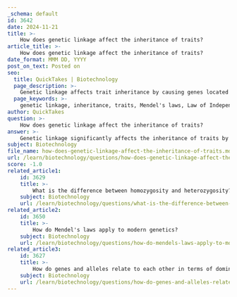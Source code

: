 ```yaml
---
_schema: default
id: 3642
date: 2024-11-21
title: >-
    How does genetic linkage affect the inheritance of traits?
article_title: >-
    How does genetic linkage affect the inheritance of traits?
date_format: MMM DD, YYYY
post_on_text: Posted on
seo:
  title: QuickTakes | Biotechnology
  page_description: >-
    Genetic linkage affects trait inheritance by causing genes located close on the same chromosome to be inherited together, violating Mendel's Law of Independent Assortment, and leading to predictable inheritance patterns.
  page_keywords: >-
    genetic linkage, inheritance, traits, Mendel's laws, Law of Independent Assortment, recombination, crossing over, Drosophila melanogaster, linkage maps, genetic mapping, phenotype, alleles
author: QuickTakes
question: >-
    How does genetic linkage affect the inheritance of traits?
answer: >-
    Genetic linkage significantly affects the inheritance of traits by altering the expected patterns of inheritance as described by Mendel's laws, particularly the Law of Independent Assortment. Here’s how genetic linkage operates and its implications for trait inheritance:\n\n1. **Definition of Genetic Linkage**: Genetic linkage refers to the tendency of genes that are located close to each other on the same chromosome to be inherited together during meiosis. This proximity reduces the likelihood that these genes will be separated during the process of recombination or crossing over, which occurs when homologous chromosomes exchange genetic material.\n\n2. **Violation of Mendel's Principle**: Mendel's Law of Independent Assortment states that alleles for different traits segregate independently of one another. However, when genes are linked, they do not assort independently. Instead, they tend to be inherited together, leading to a higher frequency of parental trait combinations in the offspring than would be expected if the genes were unlinked.\n\n3. **Examples and Experiments**: The concept of genetic linkage was first demonstrated by Thomas Hunt Morgan in the early 20th century through experiments with fruit flies (Drosophila melanogaster). He observed that certain traits, such as body color and wing shape, were inherited together more often than would be expected by chance, indicating that the genes controlling these traits were located close to each other on the same chromosome.\n\n4. **Impact on Trait Inheritance**: The closer two genes are on a chromosome, the stronger the linkage and the less likely they are to be separated during recombination. This means that linked genes can create distinct combinations of traits that persist across generations. For instance, if one gene is responsible for purple flowers (P) and another for tall plants (T), and they are linked, offspring are more likely to inherit the combination of purple flowers and tall plants together.\n\n5. **Linkage Maps**: Genetic linkage is crucial for constructing linkage maps, which are diagrams that show the relative positions of genes on a chromosome. These maps help researchers identify the locations of genes associated with diseases and traits, facilitating the study of genetic disorders and the development of targeted therapies.\n\n6. **Conclusion**: Overall, genetic linkage plays a pivotal role in shaping the inheritance patterns of traits, influencing the genetic diversity of populations and the expression of phenotypes. Understanding genetic linkage is essential for genetic research, breeding programs, and the study of evolutionary biology.\n\nIn summary, genetic linkage alters the inheritance of traits by causing genes that are physically close on a chromosome to be inherited together, thereby violating Mendel's principle of independent assortment and leading to predictable patterns of inheritance that can be studied and mapped.
subject: Biotechnology
file_name: how-does-genetic-linkage-affect-the-inheritance-of-traits.md
url: /learn/biotechnology/questions/how-does-genetic-linkage-affect-the-inheritance-of-traits
score: -1.0
related_article1:
    id: 3629
    title: >-
        What is the difference between homozygosity and heterozygosity?
    subject: Biotechnology
    url: /learn/biotechnology/questions/what-is-the-difference-between-homozygosity-and-heterozygosity
related_article2:
    id: 3650
    title: >-
        How do Mendel's laws apply to modern genetics?
    subject: Biotechnology
    url: /learn/biotechnology/questions/how-do-mendels-laws-apply-to-modern-genetics
related_article3:
    id: 3627
    title: >-
        How do genes and alleles relate to each other in terms of dominance and recessiveness?
    subject: Biotechnology
    url: /learn/biotechnology/questions/how-do-genes-and-alleles-relate-to-each-other-in-terms-of-dominance-and-recessiveness
---
```


&nbsp;